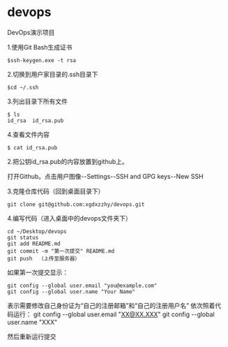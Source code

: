 # devops
DevOps演示项目

1.使用Git Bash生成证书

	$ssh-keygen.exe -t rsa

2.切换到用户家目录的.ssh目录下

	$cd ~/.ssh

3.列出目录下所有文件

	$ ls
	id_rsa  id_rsa.pub

4.查看文件内容

	$ cat id_rsa.pub

2.把公钥id_rsa.pub的内容放置到github上。

打开Github。点击用户图像--Settings--SSH and GPG keys--New SSH

3.克隆仓库代码（回到桌面目录下）

	git clone git@github.com:xgdxzzhy/devops.git

4.编写代码（进入桌面中的devops文件夹下）

	cd ~/Desktop/devops
	git status
	git add README.md
	git commit -m "第一次提交" README.md 
	git push  （上传至服务器）

如果第一次提交显示：

	git config --global user.email "you@example.com"
	git config --global user.name "Your Name"
表示需要修改自己身份证为“自己的注册邮箱”和“自己的注册用户名”
依次照着代码运行：
	git config --global user.email "XX@XX.XXX"
	git config --global user.name "XXX"
	
然后重新运行提交



